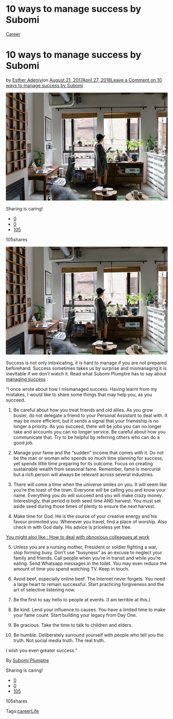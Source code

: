 # 10 ways to manage success by Subomi

[Career](https://estheradeniyi.com/category/career/)
# 10 ways to manage success by Subomi

by [Esther Adeniyi](https://estheradeniyi.com/author/esther-adeniyi/)on [August 21, 2017April 27, 2018](https://estheradeniyi.com/10-ways-to-manage-success-by-subomi/)[Leave a Comment on 10 ways to manage success by Subomi](https://estheradeniyi.com/10-ways-to-manage-success-by-subomi/#respond)

![](images/successfulwoman.jpg)

Sharing is caring!

- [0](https://www.facebook.com/sharer/sharer.php?u=https%3A%2F%2Festheradeniyi.com%2F10-ways-to-manage-success-by-subomi%2F&amp;t=10%20ways%20to%20manage%20success%20by%20Subomi)
- [0](https://twitter.com/intent/tweet?text=10%20ways%20to%20manage%20success%20by%20Subomi&amp;url=https%3A%2F%2Festheradeniyi.com%2F10-ways-to-manage-success-by-subomi%2F)
- [105](#)

105shares

[![Successful woman in a beautiful interior design](images/successfulwoman.jpg)](images/successfulwoman.jpg)

Success is not only intoxicating, it is hard to manage if you are not prepared beforehand. Success sometimes takes us by surprise and mismanaging it is inevitable if we don&#x2019;t watch it. Read what Subomi Plumptre has to say about [managing success](http://www.passionforbusiness.com/articles/how-to-manage-success.htm) :

&#x201C;I once wrote about how I mismanaged success. Having learnt from my mistakes, I would like to share some things that may help you, as you succeed.

1. Be careful about how you treat friends and old allies. As you grow busier, do not delegate a friend to your Personal Assistant to deal with. It may be more efficient, but it sends a signal that your friendship is no longer a priority. As you succeed, there will be jobs you can no longer take and accounts you can no longer service. Be careful about how you communicate that. Try to be helpful by referring others who can do a good job.

2. Manage your fame and the &#x201C;sudden&#x201D; income that comes with it. Do not be the man or woman who spends so much time planning for success, yet spends little time preparing for its outcome. Focus on creating sustainable wealth from seasonal fame. Remember, fame is mercurial but a rich person will always be relevant across several industries.

3. There will come a time when the universe smiles on you. It will seem like you&#x2019;re the toast of the town. Everyone will be calling you and know your name. Everything you do will succeed and you will make crazy money. Interestingly, that period is both seed time AND harvest. You must set aside seed during those times of plenty to ensure the next harvest.

4. Make time for God. He is the source of your creative energy and his favour promoted you. Whenever you travel, find a place of worship. Also check in with God daily. His advice is priceless yet free.

[You might also like : How to deal with obnoxious colleagues at work](https://www.estheradeniyi.com/how-to-deal-with-obnoxious-colleagues)

5. Unless you are a nursing mother, President or soldier fighting a war, stop forming busy. Don&#x2019;t use &#x201C;busyness&#x201D; as an excuse to neglect your family and friends. Call people when you&#x2019;re in transit and while you&#x2019;re eating. Send Whatsapp messages in the toilet. You may even reduce the amount of time you spend watching TV. Keep in touch.

6. Avoid beef, especially online beef. The Internet never forgets. You need a large heart to remain successful. Start practicing forgiveness and the art of selective listening now.

7. Be the first to say hello to people at events. (I am terrible at this.)

8. Be kind. Lend your influence to causes. You have a limited time to make your fame count. Start building your legacy from Day One.

9. Be gracious. Take the time to talk to children and elders.

10. Be humble. Deliberately surround yourself with people who tell you the truth. Not social media truth. The real truth.

I wish you even greater success.&#x201D;

By [Subomi Plumptre](https://m.facebook.com/story.php?story_fbid=344368555995837&amp;id=190605281372166)

Sharing is caring!

- [0](https://www.facebook.com/sharer/sharer.php?u=https%3A%2F%2Festheradeniyi.com%2F10-ways-to-manage-success-by-subomi%2F&amp;t=10%20ways%20to%20manage%20success%20by%20Subomi)
- [0](https://twitter.com/intent/tweet?text=10%20ways%20to%20manage%20success%20by%20Subomi&amp;url=https%3A%2F%2Festheradeniyi.com%2F10-ways-to-manage-success-by-subomi%2F)
- [105](#)

105shares

Tags:[career](https://estheradeniyi.com/tag/career/)[Life](https://estheradeniyi.com/tag/life/)